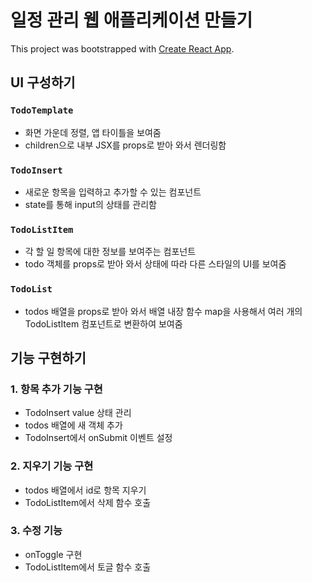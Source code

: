 # 일정 관리 웹 애플리케이션 만들기

This project was bootstrapped with [Create React App](https://github.com/facebook/create-react-app).


## UI 구성하기

### `TodoTemplate`
- 화면 가운데 정렬, 앱 타이틀을 보여줌
- children으로 내부 JSX를 props로 받아 와서 렌더링함

### `TodoInsert`
- 새로운 항목을 입력하고 추가할 수 있는 컴포넌트
- state를 통해 input의 상태를 관리함

### `TodoListItem`
- 각 할 일 항목에 대한 정보를 보여주는 컴포넌트
- todo 객체를 props로 받아 와서 상태에 따라 다른 스타일의 UI를 보여줌

### `TodoList`
- todos 배열을 props로 받아 와서 배열 내장 함수 map을 사용해서 여러 개의 TodoListItem 컴포넌트로 변환하여 보여줌


## 기능 구현하기

### 1. 항목 추가 기능 구현
- TodoInsert value 상태 관리
- todos 배열에 새 객체 추가
- TodoInsert에서 onSubmit 이벤트 설정

### 2. 지우기 기능 구현
- todos 배열에서 id로 항목 지우기
- TodoListItem에서 삭제 함수 호출

### 3. 수정 기능
- onToggle 구현
- TodoListItem에서 토글 함수 호출
